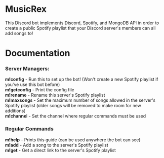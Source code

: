 # MusicRex
This Discord bot implements Discord, Spotify, and MongoDB API in order to create a public Spotify playlist that your Discord server's members can all add songs to!

# Documentation
### Server Managers:
**m!config** - Run this to set up the bot! (Won't create a new Spotify playlist if you've use this bot before)\
**m!getconfig** - Print the config file\
**m!rename** - Rename this server's Spotify playlist\
**m!maxsongs** - Set the maximum number of songs allowed in the server's Spotify playlist (older songs will be removed to make room for new additions)\
**m!channel** - Set the channel where regular commands must be used
### Regular Commands
**m!help** - Prints this guide (can be used anywhere the bot can see)\
**m!add** <Spotify Track Link> - Add a song to the server's Spotify playlist\
**m!get** - Get a direct link to the server's Spotify playlist
